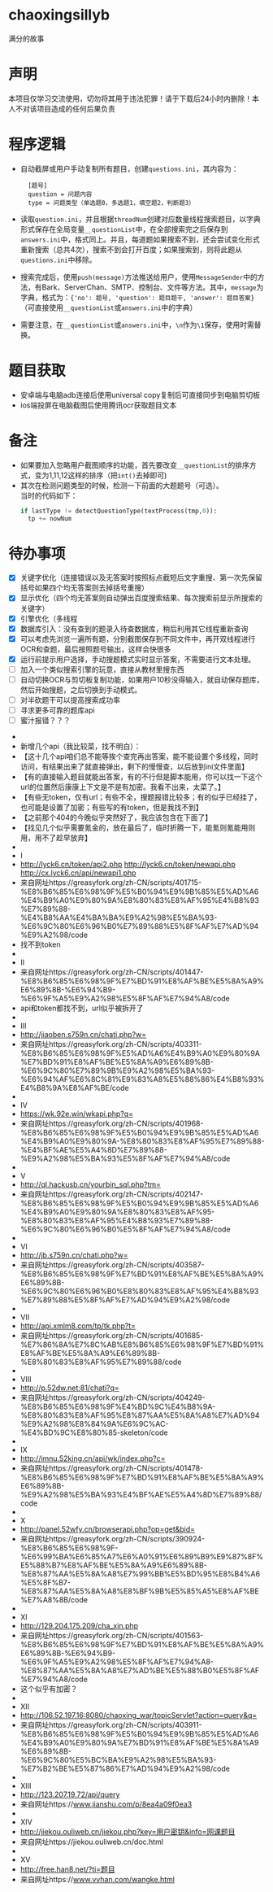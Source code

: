 # chaoxingsillyb
满分的故事

# 声明
本项目仅学习交流使用，切勿将其用于违法犯罪！请于下载后24小时内删除！本人不对该项目造成的任何后果负责

# 程序逻辑
- 自动截屏或用户手动复制所有题目，创建`questions.ini`，其内容为：  

        [题号]
        question = 问题内容
        type = 问题类型（单选题0，多选题1，填空题2，判断题3）
        
- 读取`question.ini`，并且根据`threadNum`创建对应数量线程搜索题目，以字典形式保存在全局变量`__questionList`中，在全部搜索完之后保存到`answers.ini`中，格式同上。并且，每道题如果搜索不到，还会尝试变化形式重新搜索（总共4次），搜索不到会打开百度；如果搜索到，则将此题从`questions.ini`中移除。
- 搜索完成后，使用`push(message)`方法推送给用户，使用`MessageSender`中的方法，有Bark、ServerChan、SMTP、控制台、文件等方法。其中，`message`为字典，格式为：`{'no': 题号, 'question': 题目题干, 'answer': 题目答案}`（可直接使用`__questionList`或`answers.ini`中的字典）
- 需要注意，在`__questionList`或`answers.ini`中，`\n`作为`\1`保存，使用时需替换。

# 题目获取
- 安卓端与电脑adb连接后使用universal copy复制后可直接同步到电脑剪切板
- ios端投屏在电脑截图后使用腾讯ocr获取题目文本

# 备注
- 如果要加入忽略用户截图顺序的功能，首先要改变`__questionList`的排序方式，变为1,11,12这样的排序（把`int()`去掉即可)
- 其次在检测问题类型的时候，检测一下前面的大题题号（可选）。  
当时的代码如下：
  ```python
  if lastType != detectQuestionType(textProcess(tmp,0)):
    tp += nowNum
  ```

# 待办事项
- [X] 关键字优化（连接错误以及无答案时按照标点截短后文字重搜、第一次先保留括号如果四个均无答案则去掉括号重搜）
- [X] 显示优化（四个均无答案则自动弹出百度搜索结果、每次搜索前显示所搜索的关键字）
- [X] 引擎优化（多线程
- [X] 数据库引入：没有查到的题录入待查数据库，稍后利用其它线程重新查询
- [X] 可以考虑先浏览一遍所有题，分别截图保存到不同文件中，再开双线程进行OCR和查题，最后按照题号输出，这样会快很多
- [X] 运行前提示用户选择，手动搜题模式实时显示答案，不需要进行文本处理。
- [ ] 加入一个类似搜索引擎的玩意，直接从教材里搜东西
- [ ] 自动切换OCR与剪切板复制功能，如果用户10秒没得输入，就自动保存题库，然后开始搜题，之后切换到手动模式。
- [ ] 对半砍题干可以提高搜索成功率
- [ ] 寻求更多可靠的题库api
- [ ] 蜜汁报错？？？
-
- 新增几个api（我比较菜，找不明白）：
- 【这十几个api咱们总不能等挨个查完再出答案，能不能设置个多线程，同时访问，有结果出来了就直接弹出，剩下的慢慢查，以后放到ini文件里面】
- 【有的直接输入题目就能出答案，有的不行但是脚本能用，你可以找一下这个url的位置然后康康上下文是不是有加密。我看不出来，太菜了。】
- 【有些无token，仅有url；有些不全，搜题报错比较多；有的似乎已经挂了，也可能是设置了加密；有些写的有token，但是我找不到】
- 【之前那个404的今晚似乎突然好了，我应该包含在下面了】
- 【找见几个似乎需要氪金的，放在最后了，临时折腾一下，能氪则氪能用则用，用不了趁早放弃】
- 
- I
- http://lyck6.cn/token/api2.php  http://lyck6.cn/token/newapi.php    http://cx.lyck6.cn/api/newapi1.php
- 来自网址https://greasyfork.org/zh-CN/scripts/401715-%E8%B6%85%E6%98%9F%E5%B0%94%E9%9B%85%E5%AD%A6%E4%B9%A0%E9%80%9A%E8%80%83%E8%AF%95%E4%B8%93%E7%89%88-%E4%B8%AA%E4%BA%BA%E9%A2%98%E5%BA%93-%E6%9C%80%E6%96%B0%E7%89%88%E5%8F%AF%E7%AD%94%E9%A2%98/code
- 找不到token
-
- II
- 来自网址https://greasyfork.org/zh-CN/scripts/401447-%E8%B6%85%E6%98%9F%E7%BD%91%E8%AF%BE%E5%8A%A9%E6%89%8B-%E6%94%B9-%E6%9F%A5%E9%A2%98%E5%8F%AF%E7%94%A8/code
- api和token都找不到，url似乎被拆开了
-
- III
- http://jiaoben.s759n.cn/chati.php?w=
- 来自网址https://greasyfork.org/zh-CN/scripts/403311-%E8%B6%85%E6%98%9F%E5%AD%A6%E4%B9%A0%E9%80%9A%E7%BD%91%E8%AF%BE%E5%8A%A9%E6%89%8B-%E6%9C%80%E7%89%9B%E9%A2%98%E5%BA%93-%E6%94%AF%E6%8C%81%E9%83%A8%E5%88%86%E4%B8%93%E4%B8%9A%E8%AF%BE/code
-
- IV
- https://wk.92e.win/wkapi.php?q=
- 来自网址https://greasyfork.org/zh-CN/scripts/401968-%E8%B6%85%E6%98%9F%E5%B0%94%E9%9B%85%E5%AD%A6%E4%B9%A0%E9%80%9A-%E8%80%83%E8%AF%95%E7%89%88-%E4%BF%AE%E5%A4%8D%E7%89%88-%E9%A2%98%E5%BA%93%E5%8F%AF%E7%94%A8/code
-
- V
- http://ql.hackusb.cn/yourbin_sql.php?tm=
- 来自网址https://greasyfork.org/zh-CN/scripts/402147-%E8%B6%85%E6%98%9F%E5%B0%94%E9%9B%85%E5%AD%A6%E4%B9%A0%E9%80%9A%E8%80%83%E8%AF%95-%E8%80%83%E8%AF%95%E4%B8%93%E7%89%88-%E6%9C%80%E6%96%B0%E5%8F%AF%E7%94%A8/code
-
- VI
- http://jb.s759n.cn/chati.php?w=
- 来自网址https://greasyfork.org/zh-CN/scripts/403587-%E8%B6%85%E6%98%9F%E7%BD%91%E8%AF%BE%E5%8A%A9%E6%89%8B-%E6%9C%80%E6%96%B0%E8%80%83%E8%AF%95%E4%B8%93%E7%89%88%E5%8F%AF%E7%AD%94%E9%A2%98/code
-
- VII
- http://api.xmlm8.com/tp/tk.php?t=
- 来自网址https://greasyfork.org/zh-CN/scripts/401685-%E7%86%8A%E7%8C%AB%E8%B6%85%E6%98%9F%E7%BD%91%E8%AF%BE%E5%8A%A9%E6%89%8B-%E8%80%83%E8%AF%95%E7%89%88/code
-
- VIII
- http://p.52dw.net:81/chati?q=
- 来自网址https://greasyfork.org/zh-CN/scripts/404249-%E8%B6%85%E6%98%9F%E4%BD%9C%E4%B8%9A-%E8%80%83%E8%AF%95%E8%87%AA%E5%8A%A8%E7%AD%94%E9%A2%98%E8%84%9A%E6%9C%AC-%E4%BD%9C%E8%80%85-skeleton/code
-
- IX
- http://imnu.52king.cn/api/wk/index.php?c=
- 来自网址https://greasyfork.org/zh-CN/scripts/401478-%E8%B6%85%E6%98%9F%E7%BD%91%E8%AF%BE%E5%8A%A9%E6%89%8B-%E9%A2%98%E5%BA%93%E4%BF%AE%E5%A4%8D%E7%89%88/code
- 
- X
- http://panel.52wfy.cn/browserapi.php?op=get&bid=
- 来自网址https://greasyfork.org/zh-CN/scripts/390924-%E8%B6%85%E6%98%9F-%E6%99%BA%E6%85%A7%E6%A0%91%E6%89%B9%E9%87%8F%E5%88%B7%E8%AF%BE%E5%8A%A9%E6%89%8B-%E8%87%AA%E5%8A%A8%E7%99%BB%E5%BD%95%E8%B4%A6%E5%8F%B7-%E8%87%AA%E5%8A%A8%E8%BF%9B%E5%85%A5%E8%AF%BE%E7%A8%8B/code
-
- XI
- http://129.204.175.209/cha_xin.php
- 来自网址https://greasyfork.org/zh-CN/scripts/401563-%E8%B6%85%E6%98%9F%E7%BD%91%E8%AF%BE%E5%8A%A9%E6%89%8B-%E6%94%B9-%E6%9F%A5%E9%A2%98%E5%8F%AF%E7%94%A8-%E8%87%AA%E5%8A%A8%E7%AD%BE%E5%88%B0%E5%8F%AF%E7%94%A8/code
- 这个似乎有加密？
- 
- XII
- http://106.52.197.16:8080/chaoxing_war/topicServlet?action=query&q=
- 来自网址https://greasyfork.org/zh-CN/scripts/403911-%E8%B6%85%E6%98%9F%E5%B0%94%E9%9B%85%E5%AD%A6%E4%B9%A0%E9%80%9A%E7%BD%91%E8%AF%BE%E5%8A%A9%E6%89%8B-%E6%9C%80%E5%BC%BA%E9%A2%98%E5%BA%93-%E7%B2%BE%E5%87%86%E7%AD%94%E9%A2%98/code
- 
- XIII
- http://123.207.19.72/api/query
- 来自网址https://www.jianshu.com/p/8ea4a09f0ea3
- 
- XIV
- http://jiekou.ouliweb.cn/jiekou.php?key=用户密钥&info=网课题目
- 来自网址https://jiekou.ouliweb.cn/doc.html
- 
- XV
- http://free.han8.net/?ti=题目
- 来自网址https://www.vvhan.com/wangke.html